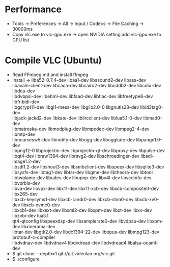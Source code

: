 Performance
=====
* Tools -> Preferences -> All -> Input / Codecs -> File Caching -> 30000ms
* Copy vlc.exe to vlc-gpu.exe -> open NVIDIA setting add vlc-gpu.exe to GPU list

Compile VLC (Ubuntu)
=====
* Read FFmpeg.md and install ffmpeg
* Install -> liba52-0.7.4-dev libaa1-dev libasound2-dev libass-dev \
                libavahi-client-dev libcaca-dev libcairo2-dev libcddb2-dev libcdio-dev libdca-dev \
                libdvbpsi-dev libebml-dev libfaad-dev libflac-dev libfreetype6-dev libfribidi-dev \
                libgcrypt11-dev libgl1-mesa-dev libglib2.0-0 libgnutls28-dev libid3tag0-dev \
                libjack-jackd2-dev libkate-dev liblircclient-dev liblua5.1-0-dev libmad0-dev \
                libmatroska-dev libmodplug-dev libmpcdec-dev libmpeg2-4-dev libmtp-dev \
                libncursesw5-dev libnotify-dev libogg-dev liboggkate-dev libpango1.0-dev \
                libpng12-0 libprojectm-dev libprojectm-qt-dev libproxy-dev libpulse-dev \
                libqt4-dev libraw1394-dev librsvg2-dev libschroedinger-dev libsdl-image1.2-dev \
                libsdl1.2-dev libshout3-dev libsmbclient-dev libspeex-dev libsqlite3-dev \
                libsysfs-dev libtag1-dev libtar-dev libgme-dev libtheora-dev libtool \
                libtwolame-dev libudev-dev libupnp-dev libv4l-dev libvcdinfo-dev libvorbis-dev \
                libva-dev libvpx-dev libx11-dev libx11-xcb-dev libxcb-composite0-dev libx265-dev \
                libxcb-keysyms1-dev libxcb-randr0-dev libxcb-shm0-dev libxcb-xv0-dev libxcb-xvmc0-dev \
                libxcb1-dev libxext-dev libxml2-dev libxpm-dev libxt-dev libxv-dev libzvbi-dev lua5.1 \
                qt4-qtconfig libspeexdsp-dev libsamplerate0-dev libvdpau-dev libxpm-dev libxinerama-dev \
                libtar-dev libgtk2.0-dev libdc1394-22-dev libopus-dev libmpg123-dev protobuf-c-compiler \
                libdvdnav-dev libdvdnav4 libdvdread-dev libdvdread4 libalsa-ocaml-dev
* $ git clone --depth=1 git://git.videolan.org/vlc.git
* $ ./configure
